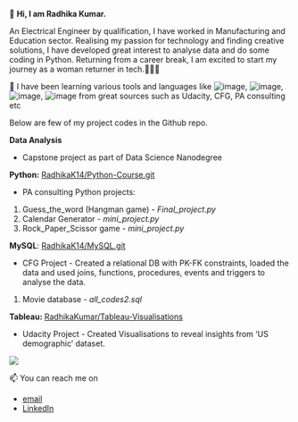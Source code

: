 👋 **Hi, I am Radhika Kumar.**
                                                               
An Electrical Engineer by qualification, I have worked in Manufacturing and Education sector. Realising my passion for technology and finding creative solutions, I have developed great interest to analyse data and do some coding in Python. 
Returning from a career break, I am excited to start my journey as a woman returner in tech.👩🏻‍💻

👀 I have been learning various tools and languages like ![image](https://img.shields.io/badge/-MySQL-4479A1?logo=mysql&logoColor=white&style=plastic&logoWidth=30), ![image](https://img.shields.io/badge/-Python-3776AB?logo=python&logoColor=white&style=plastic&logoWidth=30), ![image](https://img.shields.io/badge/-Tableau-E97627?logo=tableau&logoColor=white&style=plastic&logoWidth=30), ![image](https://img.shields.io/badge/-Power%20BI-F2C811?logo=power-bi&logoColor=white&style=plastic&logoWidth=30) from great sources such as Udacity, CFG, PA consulting etc

Below are few of my project codes in the Github repo.

**Data Analysis** []()
- Capstone project as part of Data Science Nanodegree

**Python:** [RadhikaK14/Python-Course.git](https://github.com/RadhikaK14/Python-Course.git)
- PA consulting Python projects:

1. Guess_the_word (Hangman game) - _Final_project.py_
2. Calendar Generator - _mini_project.py_
3. Rock_Paper_Scissor game - _mini_project.py_

**MySQL**: [RadhikaK14/MySQL.git](https://github.com/RadhikaK14/SQL_Project_MovieDB.git) 
- CFG Project - Created a relational DB with PK-FK constraints, loaded the data and used joins, functions, procedures, events and triggers to analyse the data.

1. Movie database - _all_codes2.sql_

**Tableau:** [RadhikaKumar/Tableau-Visualisations](https://public.tableau.com/profile/radhika.kumar#!/)
- Udacity Project - Created Visualisations to reveal insights from ‘US demographic’ dataset.

<img align="center" src="https://github-readme-stats.vercel.app/api?username=RadhikaK14&theme=synthwave" />

📫 You can reach me on 
- [email](radhik_14@yahoo.co.in)
- [LinkedIn](www.linkedin.com/in/kumar-radhika)

<!---
RadhikaK14/RadhikaK14 is a ✨ special ✨ repository because its `README.md` (this file) appears on your GitHub profile.
You can click the Preview link to take a look at your changes.
--->
